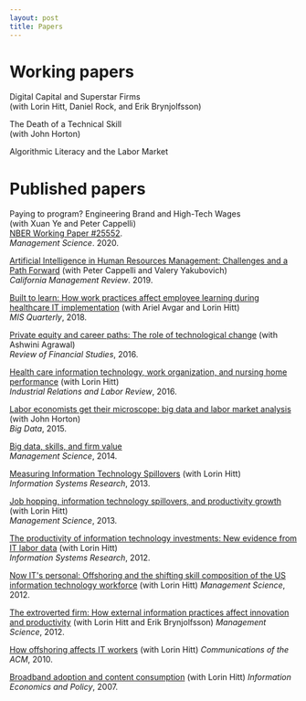 ```yaml
---
layout: post
title: Papers
---
```


# Working papers

Digital Capital and Superstar Firms\
(with Lorin Hitt, Daniel Rock, and Erik Brynjolfsson)

The Death of a Technical Skill\
(with John Horton)

Algorithmic Literacy and the Labor Market

# Published papers

Paying to program? Engineering Brand and High-Tech Wages\
(with Xuan Ye and Peter Cappelli)\
[NBER Working Paper \#25552](https://www.nber.org/papers/w25552).\
*Management Science*. 2020.

[Artificial Intelligence in Human Resources Management: Challenges and a
Path Forward](https://journals.sagepub.com/doi/abs/10.1177/0008125619867910?casa_token=HOZLxfaKrXoAAAAA:hovoN-JE_hFQLRv4RGuCG0fgaIDUROTki0OTgdv4Sa_baWcvv24YWZUnriRdmJF6wHtHgeG0k8x0mw)
(with Peter Cappelli and Valery Yakubovich)\
*California Management Review*. 2019.

[Built to learn: How work practices affect employee learning during healthcare IT implementation](https://www.misq.org/built-to-learn-how-work-practices-affect-employee-learning-during-healthcare-information-technology-implementation.html)
(with Ariel Avgar and Lorin Hitt)\
*MIS Quarterly*, 2018.

[Private equity and career paths: The role of technological
change](https://academic.oup.com/rfs/article-abstract/29/9/2455/2583670)
(with Ashwini Agrawal)\
*Review of Financial Studies*, 2016.

[Health care information technology, work organization, and nursing home
performance](https://journals.sagepub.com/doi/abs/10.1177/0019793916640493?casa_token=fjlf5fF0Pf0AAAAA:4rQGQ2HwhXqRSzPM4JZV0jE4ts9J0H1IPCG4Ul1fOT5FSaXtc9iMMfon8mY_Nufm-YyrdGhUur1Jsw)
(with Lorin Hitt)\
*Industrial Relations and Labor Review*, 2016.

[Labor economists get their microscope: big data and labor market
analysis](https://www.liebertpub.com/doi/abs/10.1089/big.2015.0017?journalCode=big)
(with John Horton)\
*Big Data*, 2015.

[Big data, skills, and firm
value](https://pubsonline.informs.org/doi/abs/10.1287/mnsc.2014.1899)\
*Management Science*, 2014.

[Measuring Information Technology
Spillovers](https://pubsonline.informs.org/doi/10.1287/isre.2013.0498)
(with Lorin Hitt)\
*Information Systems Research*, 2013.

[Job hopping, information technology spillovers, and productivity
growth](https://pubsonline.informs.org/doi/10.1287/mnsc.2013.1764) (with
Lorin Hitt)\
*Management Science*, 2013.

[The productivity of information technology investments: New evidence
from IT labor
data](https://pubsonline.informs.org/doi/10.1287/isre.1110.0398) (with
Lorin Hitt)\
*Information Systems Research*, 2012.

[Now IT\'s personal: Offshoring and the shifting skill composition of
the US information technology
workforce](https://pubsonline.informs.org/doi/10.1287/mnsc.1110.1445)
(with Lorin Hitt)
*Management Science*, 2012.

[The extroverted firm: How external information practices affect
innovation and
productivity](https://pubsonline.informs.org/doi/10.1287/mnsc.1110.1446)
(with Lorin Hitt and Erik Brynjolfsson)
*Management Science*, 2012.

[How offshoring affects IT
workers](https://cacm.acm.org/magazines/2010/10/99489-how-offshoring-affects-it-workers/abstract)
(with Lorin Hitt)
*Communications of the ACM*, 2010.

[Broadband adoption and content
consumption](https://www.sciencedirect.com/science/article/pii/S0167624507000297)
(with Lorin Hitt)
*Information Economics and Policy*, 2007.

